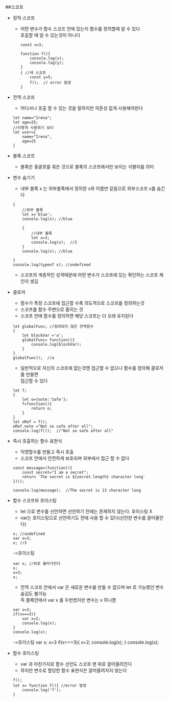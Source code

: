 ##스코프
* 정적 스코프
    * 어떤 변수가 함수 스코프 안에 있는지 함수를 정의할때 알 수 있다  
      호출할 때 알 수 있는것이 아니다
      ~~~
      const x=3;
      
      function f(){
          console.log(x);
          console.log(y);
      }
      { //새 스코프
          const y=5;
          f();  // error 발생
      }
      ~~~
* 전역 스코프
    * 어디서나 호출 할 수 있는 것을 말하지만 의존성 없게 사용해야한다
    ~~~
    let name="Irena";
    let age=25;
    //이렇게 사용하기 보다
    let user={
        name="Irena",
        age=25
    }   
    ~~~
* 블록 스코프
    * 블록은 중괄호를 묶은 것으로 블록의 스코프에서만 보이는 식별자를 의미 
    
* 변수 숨기기
    * 내부 블록 x 는 외부블록에서 정의한 x와 이름만 같음으로 외부스코프 x를 숨긴다
    ~~~
    {
        //외부 블록
        let x='blue';
        console.log(x); //blue
    
        {
            //내부 블록
            let x=3;
            console.log(x);  //3
        }
        console.log(x); //blue
    
    }
    console.log(typeof x); //undefined
    ~~~
    
    * 스코프의 계층적인 성격때문에 어떤 변수가 스코프에 있는 확인하는 스코프 체인이 생김
* 클로저
    * 함수가 특정 스코프에 접근할 수록 의도적으로 스코프를 정의하는것
    * 스코프를 함수 주변으로 좁히는 것
    * 스코프 안에 함수를 정의하면 해당 스코프는 더 오래 유지된다
    ~~~
    let globalFunc; //정의되지 않은 전역함수
    {
        let blockVar ='a';
        globalFunc= function(){
            console.log(blockVar);
        }
    }
    globalFunc();  //a
    ~~~              
    * 일반적으로 자신의 스코프에 없는것엔 접근할 수 없으나 함수를 정의해 클로저를 만들면  
      접근할 수 있다
    ~~~
    let f;
    {
        let o={note:'Safe'};
        f=function(){
            return o;
        }
    }
    let oRef = f();
    oRef.note ="Not so safe after all";
    console.log(f());  //"Not so safe after all"
    ~~~
    
* 즉시 호출하는 함수 표현식
    * 익명할수를 만들고 즉시 호출
    * 스코프 안에서 안전하게 보호되며 외부에서 접근 할 수 없다
    ~~~
    const message=(function(){
        const secret="I am a secret";
        return `The secret is ${secret.length} character long`
    })();
    
    console.log(message);  //The secret is 13 character long
    ~~~

* 함수 스코프와 호이스팅
    * let 으로 변수를 선언하면 선언하기 전에는 존재하지 않는다. 호이스팅 X
    * var는 호이스팅으로 선언하기도 전에 사용 할 수 있다(선언한 변수를 끌어올린다)
    ~~~ 
    x; //undefined
    var x=3;
    x; //3
    ~~~        
    ->호이스팅
    ~~~
    var x; //위로 올라가진다
    x;
    x=3;
    x;
    ~~~
    * 전역 스코프 안에서 var 은 새로운 변수를 만들 수 없으며 let 로 가능했던 변수 숨김도 불가능  
    즉 블록안에서 var x 를 두번썼지만 변수는 x 하나뿐
    ~~~
    var x=3;
    if(x===3){
        var x=2;
        console.log(x);
    }
    console.log(x);
    ~~~
    ->호이스팅
    var x;
    x=3
    if(x===3){
        x=2;
        console.log(x);
    }
    console.log(x);

* 함수 호이스팅
    * var 과 마찬가지로 함수 선언도 스코프 맨 위로 끌어올려진다
    * 하지만 변수로 할당한 함수 표현식은 끌어올려지지 않는다
    ~~~
    f();
    let x= function f(){ //error 발생
        console.log('f');
    }
    ~~~         
   